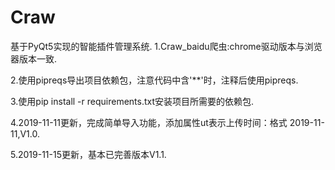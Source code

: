# Craw
基于PyQt5实现的智能插件管理系统.
1.Craw_baidu爬虫:chrome驱动版本与浏览器版本一致.  

2.使用pipreqs导出项目依赖包，注意代码中含'\*\*'时，注释后使用pipreqs.  

3.使用pip install -r requirements.txt安装项目所需要的依赖包.  

4.2019-11-11更新，完成简单导入功能，添加属性ut表示上传时间：格式 2019-11-11,V1.0.  

5.2019-11-15更新，基本已完善版本V1.1.

